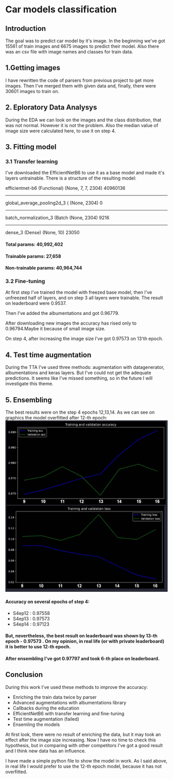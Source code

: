 # Car models classification
 
 ## Introduction
 The goal was to predict car model by it's image. In the beginning we've got 15561 of train images and 6675 images to predict their model. Also there was an csv file with image names and classes for train data.
## 1.Getting images

I have rewritten the code of parsers from previous project to get more images. Then I've merged them with given data and, finally, there were 30601 images to train on.
## 2. Eploratory Data Analysys

During the EDA we can look on the images and the class distribution, that was not normal. However it is not the problem. Also the median value of image size were calculated here, to use it on step 4.

## 3. Fitting model

### 3.1 Transfer learning
I've downloaded the EfficientNetB6
to use it as a base model and made it's layers untrainable. There is a structure of the resulting model:

 

efficientnet-b6 (Functional) (None, 7, 7, 2304)        40960136  
_________________________________________________________________
global_average_pooling2d_3 ( (None, 2304)              0         
_________________________________________________________________
batch_normalization_3 (Batch (None, 2304)              9216      
_________________________________________________________________
dense_3 (Dense)              (None, 10)                23050     

#### Total params: 40,992,402
#### Trainable params: 27,658
#### Non-trainable params: 40,964,744
### 3.2 Fine-tuning
At first step I've trained the model with freezed base model, then I've unfreezed half of layers, and on step 3 all layers were trainable. The result on leaderboard were 0.9537.

Then I've added the albumentations and got 0.96779.

After downloading new images the accuracy has rised only to 0.96794.Maybe it because of small image size.

On step 4, after increasing the image size I've got 0.97573 on 13'th epoch.

## 4. Test time augmentation

During the TTA I've used three methods: augmentation with datagenerator, albumentations and keras layers. But I've could not get the adequate predictions. It seems like I've missed something, so in the future I will investigate this theme. 
## 5. Ensembling
The best results were on the step 4 epochs 12,13,14. As we can see on graphics the model overfitted after 12-th epoch:
![Getting Started](Ep16.jpg)
#### Accuracy on several epochs of step 4:
* S4ep12 : 0.97558
* S4ep13 : 0.97573
* S4ep14 : 0.97123
#### But, nevertheless, the best result on leaderboard was shown by 13-th epoch - 0.97573 . On my opinion, in real life (or with private leaderboard) it is better to use 12-th epoch.
#### After ensembling I've got 0.97797 and took 6-th place on leaderboard.

## Conclusion
During this work I've used these methods to improve the accuracy:
* Enriching the train data twice by parser
* Advanced augmentations with albumentations library
* Callbacks during the education
* EfficientNetB6 with transfer learning and fine-tuning
* Test time augmentation (failed)
* Ensemling the models

At first look, there were no result of enriching the data, but it may took an effect after the image size increasing. Now I have no time to check this hypothesis, but in comparing with other competitors I've got a good result and I think new data has an influence.

I have made a simple python file to show the model in work. As I said above, in real life I would prefer to use the 12-th epoch model, because it has not overfitted.
